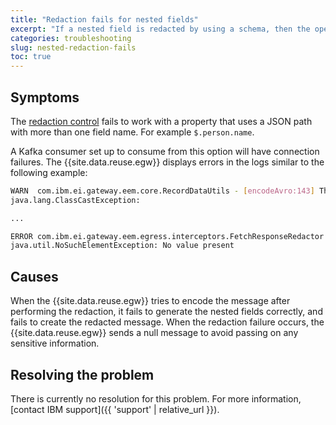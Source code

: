 ```yaml
---
title: "Redaction fails for nested fields"
excerpt: "If a nested field is redacted by using a schema, then the operation fails with the Event Gateway producing errors."
categories: troubleshooting
slug: nested-redaction-fails
toc: true
---
```


## Symptoms

The [redaction control](../../describe/option-controls#redaction) fails to work with a property that uses a JSON path with more than one field name. For example `$.person.name`.

A Kafka consumer set up to consume from this option will have connection failures. The {{site.data.reuse.egw}} displays errors in the logs similar to the following example:

```bash
WARN  com.ibm.ei.gateway.eem.core.RecordDataUtils - [encodeAvro:143] The data does not match the schema: Schema with encoding: AVRO_BINARY
java.lang.ClassCastException:

...

ERROR com.ibm.ei.gateway.eem.egress.interceptors.FetchResponseRedactor (Redaction Fetch Response Interceptor) - [lambda$intercept$5:169] 
java.util.NoSuchElementException: No value present
```

## Causes

When the {{site.data.reuse.egw}} tries to encode the message after performing the redaction, it fails to generate the nested fields correctly, and fails to create the redacted message. When the redaction failure occurs, the {{site.data.reuse.egw}} sends a null message to avoid passing on any sensitive information.  

## Resolving the problem

There is currently no resolution for this problem. For more information, [contact IBM support]({{ 'support' | relative_url }}).
